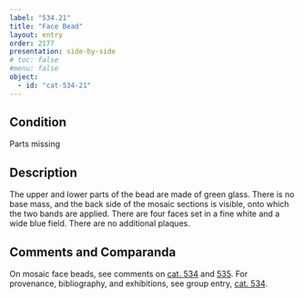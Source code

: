 ```yaml
---
label: "534.21"
title: "Face Bead"
layout: entry
order: 2177
presentation: side-by-side
# toc: false
#menu: false 
object:
  - id: "cat-534-21"
---
```


## Condition

Parts missing

## Description

The upper and lower parts of the bead are made of green glass. There is no base mass, and the back side of the mosaic sections is visible, onto which the two bands are applied. There are four faces set in a fine white and a wide blue field. There are no additional plaques.

## Comments and Comparanda

On mosaic face beads, see comments on [cat. 534](/catalogue/cat-534/) and [535](/catalogue/cat-535/). For provenance, bibliography, and exhibitions, see group entry, [cat. 534](/catalogue/cat-534/).
